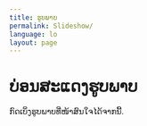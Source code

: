 ```yaml
---
title: ຮູບພາບ
permalink: Slideshow/
language: lo
layout: page
---
```

# ບ່ອນສະແດງຮູບພາບ
ກົດເບິ່ງຮູບພາບທີ່ໜ້າສົນໃຈໄດ້ຈາກນີ້.
